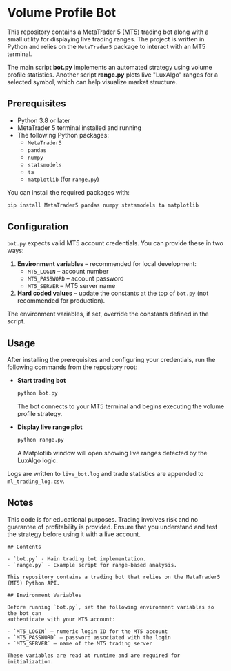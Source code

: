 # Volume Profile Bot

This repository contains a MetaTrader 5 (MT5) trading bot along with a small
utility for displaying live trading ranges. The project is written in Python
and relies on the `MetaTrader5` package to interact with an MT5 terminal.

The main script **bot.py** implements an automated strategy using volume
profile statistics. Another script **range.py** plots live "LuxAlgo" ranges for
a selected symbol, which can help visualize market structure.

## Prerequisites

- Python 3.8 or later
- MetaTrader 5 terminal installed and running
- The following Python packages:
  - `MetaTrader5`
  - `pandas`
  - `numpy`
  - `statsmodels`
  - `ta`
  - `matplotlib` (for `range.py`)

You can install the required packages with:

```bash
pip install MetaTrader5 pandas numpy statsmodels ta matplotlib
```

## Configuration

`bot.py` expects valid MT5 account credentials. You can provide these in two
ways:

1. **Environment variables** – recommended for local development:
   - `MT5_LOGIN` – account number
   - `MT5_PASSWORD` – account password
   - `MT5_SERVER` – MT5 server name
2. **Hard coded values** – update the constants at the top of `bot.py` (not
   recommended for production).

The environment variables, if set, override the constants defined in the
script.

## Usage

After installing the prerequisites and configuring your credentials, run the
following commands from the repository root:

- **Start trading bot**
  ```bash
  python bot.py
  ```
  The bot connects to your MT5 terminal and begins executing the volume profile
  strategy.

- **Display live range plot**
  ```bash
  python range.py
  ```
  A Matplotlib window will open showing live ranges detected by the LuxAlgo
  logic.

Logs are written to `live_bot.log` and trade statistics are appended to
`ml_trading_log.csv`.

## Notes

This code is for educational purposes. Trading involves risk and no guarantee
of profitability is provided. Ensure that you understand and test the strategy
before using it with a live account.

```
## Contents

- `bot.py` - Main trading bot implementation.
- `range.py` - Example script for range-based analysis.

This repository contains a trading bot that relies on the MetaTrader5 (MT5) Python API.

## Environment Variables

Before running `bot.py`, set the following environment variables so the bot can
authenticate with your MT5 account:

- `MT5_LOGIN` – numeric login ID for the MT5 account
- `MT5_PASSWORD` – password associated with the login
- `MT5_SERVER` – name of the MT5 trading server

These variables are read at runtime and are required for initialization.

